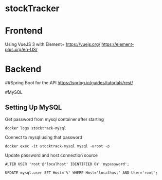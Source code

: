 # stockTracker

# Frontend
Using VueJS 3 with Element+
https://vuejs.org/ 
https://element-plus.org/en-US/

# Backend
##Spring Boot for the API
https://spring.io/guides/tutorials/rest/

#MySQL
## Setting Up MySQL
Get password from mysql container after starting
```
docker logs stocktrack-mysql
```

Connect to mysql using that password
```
docker exec -it stocktrack-mysql mysql -uroot -p
```

Update password and host connection source
```
ALTER USER 'root'@'localhost' IDENTIFIED BY 'mypassword';

UPDATE mysql.user SET Host='%' WHERE Host='localhost' AND User='root';
```



